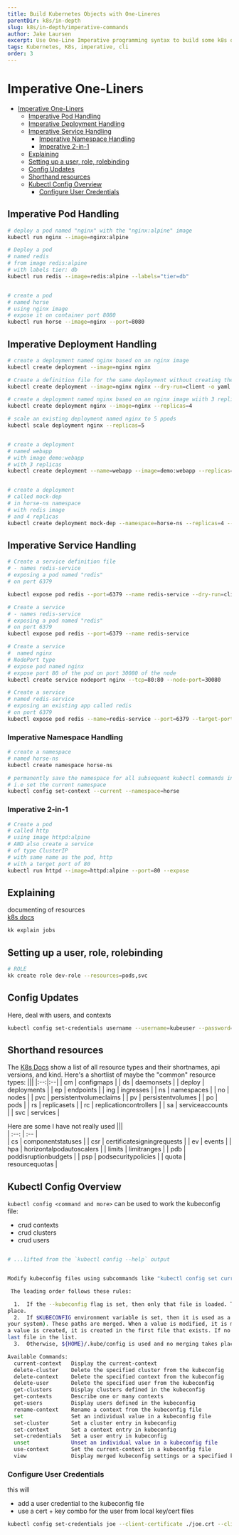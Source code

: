```yaml
---
title: Build Kubernetes Objects with One-Lineres
parentDir: k8s/in-depth
slug: k8s/in-depth/imperative-commands
author: Jake Laursen
excerpt: Use One-Line Imperative programming syntax to build some k8s objects
tags: Kubernetes, K8s, imperative, cli
order: 3
---
```


# Imperative One-Liners
- [Imperative One-Liners](#imperative-one-liners)
  - [Imperative Pod Handling](#imperative-pod-handling)
  - [Imperative Deployment Handling](#imperative-deployment-handling)
  - [Imperative Service Handling](#imperative-service-handling)
    - [Imperative Namespace Handling](#imperative-namespace-handling)
    - [Imperative 2-in-1](#imperative-2-in-1)
  - [Explaining](#explaining)
  - [Setting up a user, role, rolebinding](#setting-up-a-user-role-rolebinding)
  - [Config Updates](#config-updates)
  - [Shorthand resources](#shorthand-resources)
  - [Kubectl Config Overview](#kubectl-config-overview)
    - [Configure User Credentials](#configure-user-credentials)
## Imperative Pod Handling
```bash
# deploy a pod named "nginx" with the "nginx:alpine" image
kubectl run nginx --image=nginx:alpine

# Deploy a pod
# named redis
# from image redis:alpine
# with labels tier: db
kubectl run redis --image=redis:alpine --labels="tier=db"


# create a pod
# named horse
# using nginx image
# expose it on container port 8080
kubectl run horse --image=nginx --port=8080
```

## Imperative Deployment Handling
```bash
# create a deployment named nginx based on an nginx image
kubectl create deployment --image=nginx nginx

# Create a definition file for the same deployment without creating the deployment
kubectl create deployment --image=nginx nginx --dry-run=client -o yaml

# create a deployment named nginx based on an nginx image wiith 3 replicas
kubectl create deployment nginx --image=nginx --replicas=4

# scale an existing deployment named nginx to 5 ppods
kubectl scale deployment nginx --replicas=5


# create a deployment
# named webapp
# with image demo:webapp
# with 3 replicas
kubectl create deployment --name=webapp --image=demo:webapp --replicas=3


# create a deployment
# called mock-dep
# in horse-ns namespace
# with redis image
# and 4 replicas
kubectl create deployment mock-dep --namespace=horse-ns --replicas=4 --image=redis
```

## Imperative Service Handling
```bash
# Create a service definition file
# - names redis-service
# exposing a pod named "redis" 
# on port 6379

kubectl expose pod redis --port=6379 --name redis-service --dry-run=client -o yaml > redis-service.yaml

# Create a service
# - names redis-service
# exposing a pod named "redis" 
# on port 6379
kubectl expose pod redis --port=6379 --name redis-service

# Create a service
#  named nginx
# NodePort type
# expose pod named nginx
# expose port 80 of the pod on port 30080 of the node
kubectl create service nodeport nginx --tcp=80:80 --node-port=30080

# Create a service
# named redis-service
# exposing an existing app called redis
# on port 6379
kubectl expose pod redis --name=redis-service --port=6379 --target-port=6379
```

### Imperative Namespace Handling
```bash
# create a namespace
# named horse-ns
kubectl create namespace horse-ns

# permanently save the namespace for all subsequent kubectl commands in that context.
# i.e set the current namespace
kubectl config set-context --current --namespace=horse
```

### Imperative 2-in-1
```bash
# Create a pod
# called http
# using image httpd:alpine
# AND also create a service 
# of type ClusterIP
# with same name as the pod, http
# with a terget port of 80
kubectl run httpd --image=httpd:alpine --port=80 --expose
```

## Explaining
documenting of resources  
[k8s docs](https://jamesdefabia.github.io/docs/user-guide/kubectl/kubectl_explain/)

```bash
kk explain jobs
```

## Setting up a user, role, rolebinding
```bash
# ROLE
kk create role dev-role --resources=pods,svc
```
## Config Updates
Here, deal with users, and contexts
```bash
kubectl config set-credentials username --username=kubeuser --password=kubepassword
```

## Shorthand resources
The [K8s Docs](https://kubernetes.io/docs/reference/kubectl/#resource-types) show a list of all resource types and their shortnames, api versions, and kind. Here's a shortlist of maybe the "common" resource types:
|||
|:--:|:--|
| cm | 	configmaps |
| ds | 	daemonsets |
| deploy | 	deployments |
| ep | 	endpoints |
| ing | 	ingresses |
| ns | 	namespaces |
| no | 	nodes |
| pvc | 	persistentvolumeclaims |
| pv | 	persistentvolumes |
| po | 	pods |
| rs | 	replicasets |
| rc  | 	replicationcontrollers |
| sa | 	serviceaccounts |
| svc | 	services |

Here are some I have not really used
|||  
| :--: | :-- |  
| cs | 	componentstatuses |
| csr |       	certificatesigningrequests |
| ev | 	events |
| hpa |       	horizontalpodautoscalers |
| limits | 	limitranges |
| pdb | 	poddisruptionbudgets |
| psp | 	podsecuritypolicies |
| quota | 	resourcequotas |

## Kubectl Config Overview
`kubectl config <command and more>` can be used to work the kubeconfig file:
- crud contexts
- crud clusters
- crud users

```bash

# ...lifted from the `kubectl config --help` output


Modify kubeconfig files using subcommands like "kubectl config set current-context my-context"

 The loading order follows these rules:

  1.  If the --kubeconfig flag is set, then only that file is loaded. The flag may only be set once and no merging takes
place.
  2.  If $KUBECONFIG environment variable is set, then it is used as a list of paths (normal path delimiting rules for
your system). These paths are merged. When a value is modified, it is modified in the file that defines the stanza. When
a value is created, it is created in the first file that exists. If no files in the chain exist, then it creates the
last file in the list.
  3.  Otherwise, ${HOME}/.kube/config is used and no merging takes place.

Available Commands:
  current-context   Display the current-context
  delete-cluster    Delete the specified cluster from the kubeconfig
  delete-context    Delete the specified context from the kubeconfig
  delete-user       Delete the specified user from the kubeconfig
  get-clusters      Display clusters defined in the kubeconfig
  get-contexts      Describe one or many contexts
  get-users         Display users defined in the kubeconfig
  rename-context    Rename a context from the kubeconfig file
  set               Set an individual value in a kubeconfig file
  set-cluster       Set a cluster entry in kubeconfig
  set-context       Set a context entry in kubeconfig
  set-credentials   Set a user entry in kubeconfig
  unset             Unset an individual value in a kubeconfig file
  use-context       Set the current-context in a kubeconfig file
  view              Display merged kubeconfig settings or a specified kubeconfig file
```

### Configure User Credentials
this will
- add a user credential to the kubeconfig file
- use a cert + key combo for the user from local key/cert files
```bash
kubectl config set-credentials joe --client-certificate ./joe.crt --client-key ./joe.key
```